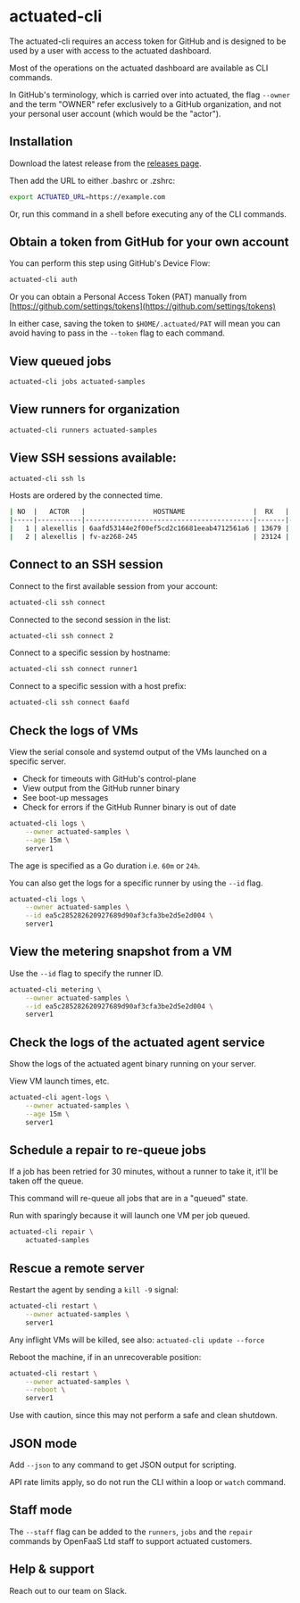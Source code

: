 # actuated-cli

The actuated-cli requires an access token for GitHub and is designed to be used by a user with access to the actuated dashboard.

Most of the operations on the actuated dashboard are available as CLI commands.

In GitHub's terminology, which is carried over into actuated, the flag `--owner` and the term "OWNER" refer exclusively to a GitHub organization, and not your personal user account (which would be the "actor").

## Installation

Download the latest release from the [releases page](https://github.com/self-actuated/actuated-cli/releases).

Then add the URL to either .bashrc or .zshrc:

```bash
export ACTUATED_URL=https://example.com
```

Or, run this command in a shell before executing any of the CLI commands.

## Obtain a token from GitHub for your own account

You can perform this step using GitHub's Device Flow:

```bash
actuated-cli auth
```

Or you can obtain a Personal Access Token (PAT) manually from [https://github.com/settings/tokens](https://github.com/settings/tokens)

In either case, saving the token to `$HOME/.actuated/PAT` will mean you can avoid having to pass in the `--token` flag to each command.

## View queued jobs

```bash
actuated-cli jobs actuated-samples
```

## View runners for organization

```bash
actuated-cli runners actuated-samples
```

## View SSH sessions available:

```bash
actuated-cli ssh ls
```

Hosts are ordered by the connected time.

```bash
| NO  |   ACTOR   |                 HOSTNAME                 |  RX   |  TX   | CONNECTED |
|-----|-----------|------------------------------------------|-------|-------|-----------|
|   1 | alexellis | 6aafd53144e2f00ef5cd2c16681eeab4712561a6 | 13679 | 10371 | 6m4s      |
|   2 | alexellis | fv-az268-245                             | 23124 | 13828 | 12m2s     |
```

## Connect to an SSH session

Connect to the first available session from your account:

```bash
actuated-cli ssh connect
```

Connected to the second session in the list:

```bash
actuated-cli ssh connect 2
```

Connect to a specific session by hostname:

```bash
actuated-cli ssh connect runner1
```

Connect to a specific session with a host prefix:

```bash
actuated-cli ssh connect 6aafd
```

## Check the logs of VMs

View the serial console and systemd output of the VMs launched on a specific server.

* Check for timeouts with GitHub's control-plane
* View output from the GitHub runner binary
* See boot-up messages
* Check for errors if the GitHub Runner binary is out of date

```bash
actuated-cli logs \
    --owner actuated-samples \
    --age 15m \
    server1
```

The age is specified as a Go duration i.e. `60m` or `24h`.

You can also get the logs for a specific runner by using the `--id` flag.

```bash
actuated-cli logs \
    --owner actuated-samples \
    --id ea5c285282620927689d90af3cfa3be2d5e2d004 \
    server1
```

## View the metering snapshot from a VM

Use the `--id` flag to specify the runner ID.

```bash
actuated-cli metering \
    --owner actuated-samples \
    --id ea5c285282620927689d90af3cfa3be2d5e2d004 \
    server1
```

## Check the logs of the actuated agent service

Show the logs of the actuated agent binary running on your server.

View VM launch times, etc.

```bash
actuated-cli agent-logs \
    --owner actuated-samples \
    --age 15m \
    server1
```

## Schedule a repair to re-queue jobs

If a job has been retried for 30 minutes, without a runner to take it, it'll be taken off the queue.

This command will re-queue all jobs that are in a "queued" state.

Run with sparingly because it will launch one VM per job queued.

```bash
actuated-cli repair \
    actuated-samples
```

## Rescue a remote server

Restart the agent by sending a `kill -9` signal:

```bash
actuated-cli restart \
    --owner actuated-samples \
    server1
```

Any inflight VMs will be killed, see also: `actuated-cli update --force`

Reboot the machine, if in an unrecoverable position:

```bash
actuated-cli restart \
    --owner actuated-samples \
    --reboot \
    server1
```

Use with caution, since this may not perform a safe and clean shutdown.

## JSON mode

Add `--json` to any command to get JSON output for scripting.

API rate limits apply, so do not run the CLI within a loop or `watch` command.

## Staff mode

The `--staff` flag can be added to the `runners`, `jobs` and the `repair` commands by OpenFaaS Ltd staff to support actuated customers.

## Help & support

Reach out to our team on Slack.
